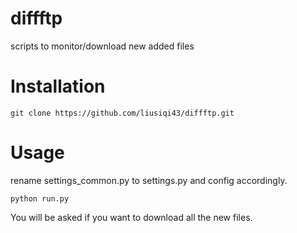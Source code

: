 # diffftp
scripts to monitor/download new added files

# Installation
    git clone https://github.com/liusiqi43/diffftp.git

# Usage
rename settings_common.py to settings.py and config accordingly.

    python run.py

You will be asked if you want to download all the new files.
